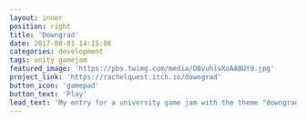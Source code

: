 ```yaml
---
layout: inner
position: right
title: 'Downgrad'
date: 2017-08-01 14:15:00
categories: development
tags: unity gamejam
featured_image: 'https://pbs.twimg.com/media/DBvuhlvXoAABUY9.jpg'
project_link: 'https://rachelquest.itch.io/downgrad'
button_icon: 'gamepad'
button_text: 'Play'
lead_text: 'My entry for a university game jam with the theme "downgrade" - fast-paced multiplayer tank combat with a meta-game based around downgrading your enemy's tank.'
---
```

